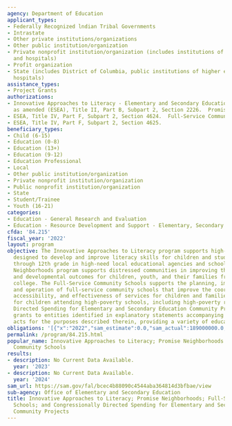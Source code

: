 ```yaml
---
agency: Department of Education
applicant_types:
- Federally Recognized lndian Tribal Governments
- Intrastate
- Other private institutions/organizations
- Other public institution/organization
- Private nonprofit institution/organization (includes institutions of higher education
  and hospitals)
- Profit organization
- State (includes District of Columbia, public institutions of higher education and
  hospitals)
assistance_types:
- Project Grants
authorizations:
- Innovative Approaches to Literacy - Elementary and Secondary Education Act of 1965),
  as amended (ESEA), Title II, Part B, Subpart 2, Section 2226.  Promise Neighborhoods.
- ESEA, Title IV, Part F, Subpart 2, Section 4624.  Full-Service Community Schools.
- ESEA, Title IV, Part F, Subpart 2, Section 4625.
beneficiary_types:
- Child (6-15)
- Education (0-8)
- Education (13+)
- Education (9-12)
- Education Professional
- Local
- Other public institution/organization
- Private nonprofit institution/organization
- Public nonprofit institution/organization
- State
- Student/Trainee
- Youth (16-21)
categories:
- Education - General Research and Evaluation
- Education - Resource Development and Support - Elementary, Secondary Education
cfda: '84.215'
fiscal_year: '2022'
layout: program
objective: The Innovative Approaches to Literacy program supports high-quality programs
  designed to develop and improve literacy skills for children and students from birth
  through 12th grade in high-need local educational agencies and schools. The Promise
  Neighborhoods program supports distressed communities in improving the academic
  and developmental outcomes for children, youth, and their families from birth through
  college. The Full-Service Community Schools supports the planning, implementation,
  and operation of full-service community schools that improve the coordination, integration,
  accessibility, and effectiveness of services for children and families, particularly
  for children attending high-poverty schools, including high-poverty rural schools.  Congressionally
  Directed Spending for Elementary and Secondary Education Community Projects provides
  grants to entities identified in explanatory statements accompanying appropriation
  acts for the purposes described therein, providing a variety of education services.
obligations: '[{"x":"2022","sam_estimate":0.0,"sam_actual":189000000.0,"usa_spending_actual":149103472.58},{"x":"2023","sam_estimate":271000000.0,"sam_actual":0.0,"usa_spending_actual":186404596.6},{"x":"2024","sam_estimate":504000000.0,"sam_actual":0.0,"usa_spending_actual":0.0}]'
permalink: /program/84.215.html
popular_name: Innovative Approaches to Literacy; Promise Neighborhoods (PN); and Full-service
  Community Schools
results:
- description: No Current Data Available.
  year: '2023'
- description: No Current Data Available.
  year: '2024'
sam_url: https://sam.gov/fal/bcec4b88090c4544aba364814d3bfbae/view
sub-agency: Office of Elementary and Secondary Education
title: Innovative Approaches to Literacy; Promise Neighborhoods; Full-Service Community
  Schools; and Congressionally Directed Spending for Elementary and Secondary Education
  Community Projects
---
```

